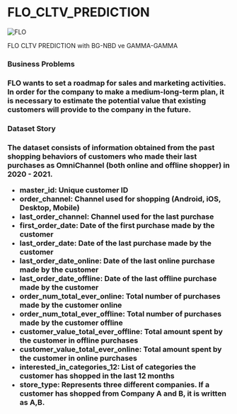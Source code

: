 # FLO_CLTV_PREDICTION



![FLO](https://github.com/Merttcoskun/FLO_CLTV_PREDICTION/assets/111244707/2d4928f9-8ae8-4bf8-9d39-dc9b036b397e)


FLO CLTV PREDICTION with BG-NBD ve GAMMA-GAMMA


<h3> Business Problems <h3>

FLO wants to set a roadmap for sales and marketing activities. In order for the company to make a medium-long-term plan, it is necessary to estimate the potential value that existing customers will provide to the company in the future.

<h3> Dataset Story <h3>

The dataset consists of information obtained from the past shopping behaviors of customers who made their last purchases as OmniChannel (both online and offline shopper) in 2020 - 2021.




- **master_id**: Unique customer ID
- **order_channel**: Channel used for shopping (Android, iOS, Desktop, Mobile)
- **last_order_channel**: Channel used for the last purchase
- **first_order_date**: Date of the first purchase made by the customer
- **last_order_date**: Date of the last purchase made by the customer
- **last_order_date_online**: Date of the last online purchase made by the customer
- **last_order_date_offline**: Date of the last offline purchase made by the customer
- **order_num_total_ever_online**: Total number of purchases made by the customer online
- **order_num_total_ever_offline**: Total number of purchases made by the customer offline
- **customer_value_total_ever_offline**: Total amount spent by the customer in offline purchases
- **customer_value_total_ever_online**: Total amount spent by the customer in online purchases
- **interested_in_categories_12**: List of categories the customer has shopped in the last 12 months
- **store_type**: Represents three different companies. If a customer has shopped from Company A and B, it is written as A,B.
